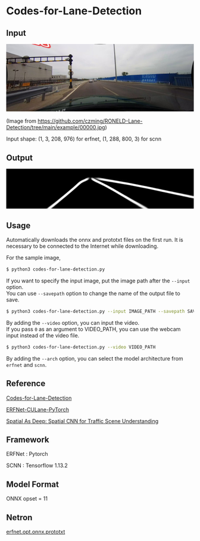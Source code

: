 # Codes-for-Lane-Detection

## Input

![Input](input.jpg)

(Image from https://github.com/czming/RONELD-Lane-Detection/tree/main/example/00000.jpg)

Input shape: (1, 3, 208, 976) for erfnet, (1, 288, 800, 3) for scnn

## Output

![Output](output.jpg)

## Usage

Automatically downloads the onnx and prototxt files on the first run. It is necessary to be connected to the Internet
while downloading.

For the sample image,

``` bash
$ python3 codes-for-lane-detection.py
```

If you want to specify the input image, put the image path after the `--input` option.  
You can use `--savepath` option to change the name of the output file to save.

```bash
$ python3 codes-for-lane-detection.py --input IMAGE_PATH --savepath SAVE_IMAGE_PATH
```

By adding the `--video` option, you can input the video.   
If you pass `0` as an argument to VIDEO_PATH, you can use the webcam input instead of the video file.

```bash
$ python3 codes-for-lane-detection.py --video VIDEO_PATH
```

By adding the `--arch` option, you can select the model architecture from `erfnet` and `scnn`. 

## Reference

[Codes-for-Lane-Detection](https://github.com/cardwing/Codes-for-Lane-Detection/)

[ERFNet-CULane-PyTorch](https://github.com/cardwing/Codes-for-Lane-Detection/tree/master/ERFNet-CULane-PyTorch)

[Spatial As Deep: Spatial CNN for Traffic Scene Understanding](https://github.com/cardwing/Codes-for-Lane-Detection/tree/master/SCNN-Tensorflow)

## Framework

ERFNet : Pytorch

SCNN : Tensorflow 1.13.2


## Model Format

ONNX opset = 11

## Netron

[erfnet.opt.onnx.prototxt](https://netron.app/?url=https://storage.googleapis.com/ailia-models/codes-for-lane-detection/erfnet.opt.onnx.prototxt)